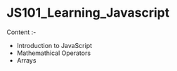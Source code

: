 # JS101_Learning_Javascript

Content :-
- Introduction to JavaScript
- Mathemathical Operators
- Arrays
